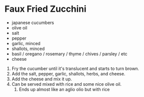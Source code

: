 # Faux Fried Zucchini

* japanese cucumbers
* olive oil
* salt
* pepper
* garlic, minced
* shallots, minced
* basil / oregano / rosemary / thyme / chives / parsley / etc
* cheese

1. Fry the cucumber until it's translucent and starts to turn brown.
2. Add the salt, pepper, garlic, shallots, herbs, and cheese.
3. Add the cheese and mix it up.
4. Can be served mixed with rice and some nice olive oil.
   1. Ends up almost like an aglio olio but with rice

